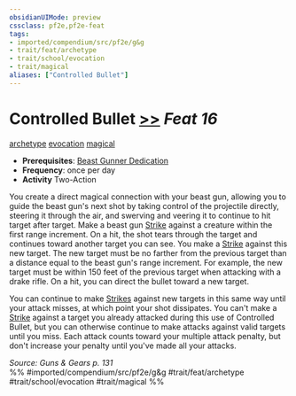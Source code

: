 ```yaml
---
obsidianUIMode: preview
cssclass: pf2e,pf2e-feat
tags:
- imported/compendium/src/pf2e/g&g
- trait/feat/archetype
- trait/school/evocation
- trait/magical
aliases: ["Controlled Bullet"]
---
```

# Controlled Bullet  [>>](chapter-9-playing-the-game.md#Actions "Two-Action") *Feat 16*  
[archetype](archetype.md)  [evocation](evocation.md)  [magical](magical.md)  

- **Prerequisites**: [Beast Gunner Dedication](beast-gunner-dedication-g-g.md)
- **Frequency**: once per day
- **Activity** Two-Action

You create a direct magical connection with your beast gun, allowing you to guide the beast gun's next shot by taking control of the projectile directly, steering it through the air, and swerving and veering it to continue to hit target after target. Make a beast gun [Strike](strike.md) against a creature within the first range increment. On a hit, the shot tears through the target and continues toward another target you can see. You make a [Strike](strike.md) against this new target. The new target must be no farther from the previous target than a distance equal to the beast gun's range increment. For example, the new target must be within 150 feet of the previous target when attacking with a drake rifle. On a hit, you can direct the bullet toward a new target.

You can continue to make [Strikes](strike.md) against new targets in this same way until your attack misses, at which point your shot dissipates. You can't make a [Strike](strike.md) against a target you already attacked during this use of Controlled Bullet, but you can otherwise continue to make attacks against valid targets until you miss. Each attack counts toward your multiple attack penalty, but don't increase your penalty until you've made all your attacks.

*Source: Guns & Gears p. 131*  
%% #imported/compendium/src/pf2e/g&g #trait/feat/archetype #trait/school/evocation #trait/magical %%